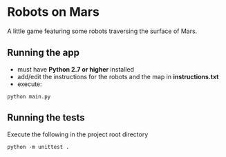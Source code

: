 # Robots on Mars

A little game featuring some robots traversing the surface of Mars.

## Running the app
- must have **Python 2.7 or higher** installed
- add/edit the instructions for the robots and the map in **instructions.txt**
- execute:
```
python main.py
```

## Running the tests
Execute the following in the project root directory
```
python -m unittest .
```
